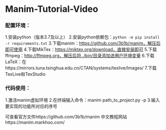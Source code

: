 # Manim-Tutorial-Video
### 配置环境：
1.安装python（版本3.7及以上）
2.安装python依赖包：`python -m pip install -r requirements.txt`
3.下载manim：https://github.com/3b1b/manim，解压后即可使用
4.下载MikTex：https://miktex.org/download，直接安装即可
5.下载ffmpeg：http://ffmpeg.org，解压后将../bin/目录添加进用户环境变量
6.下载LaTeX：在https://mirrors.tuna.tsinghua.edu.cn/CTAN/systems/texlive/Images/
7.下载TexLive和TexStudio

### 代码使用：
1.激活manim虚拟环境
2.在终端输入命令：manim path_to_project.py -p
3.输入要实现的功能所对应的序号


可查看官方文件https://github.com/3b1b/manim
中文教程网站https://manim.markhoo.com/

